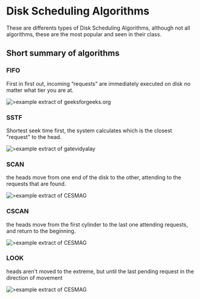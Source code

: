 # Disk Scheduling Algorithms
These are differents types of Disk Scheduling Algorithms, although not all algorithms, these are the most popular and seen in their class.

## Short summary of algorithms
### FIFO
First in first out, incoming “requests” are immediately executed on disk no matter what tier you are at.

![>example extract of geeksforgeeks.org](https://media.geeksforgeeks.org/wp-content/uploads/20200608201201/fcfs3.jpg "FIFO")

### SSTF
Shortest seek time first, the system calculates which is the closest "request" to the head.

![>example extract of gatevidyalay](https://www.gatevidyalay.com/wp-content/uploads/2018/11/SSTF-Disk-Scheduling-Algorithm-Problem-01.png "SSTF" )

### SCAN
the heads move from one end of the disk to the other, attending to the requests that are found.

![>example extract of CESMAG](http://2.bp.blogspot.com/-8oCQgaja1M0/UaatPmottgI/AAAAAAAAACM/YaTiBge_8Xo/s400/scan.JPG "SCAN")

### CSCAN
the heads move from the first cylinder to the last one attending requests, and return to the beginning.

![>example extract of CESMAG](http://2.bp.blogspot.com/-JwdSQUVbAZQ/UaaswZr4zmI/AAAAAAAAAB8/t50ytnqmEZA/s400/cscan.JPG "CSCAN")

### LOOK
heads aren't moved to the extreme, but until the last pending request in the direction of movement

![>example extract of CESMAG](http://1.bp.blogspot.com/-Am5Zf7qBM2c/Uaasxcz0ZmI/AAAAAAAAACE/qw89BTfauAY/s400/LOOK.JPG "LOOK")


